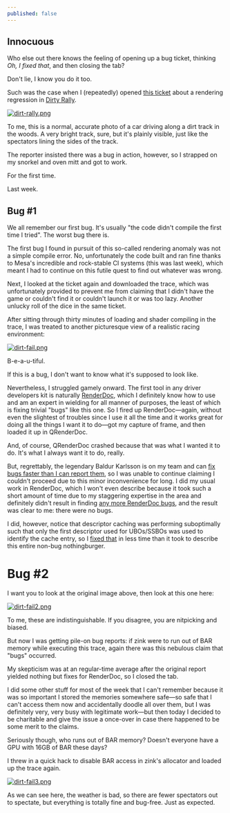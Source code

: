 ```yaml
---
published: false
---
```

## Innocuous

Who else out there knows the feeling of opening up a bug ticket, thinking *Oh, I fixed that*, and then closing the tab?

Don't lie, I know you do it too.

Such was the case when I (repeatedly) opened [this ticket](https://gitlab.freedesktop.org/mesa/mesa/-/issues/6618) about a rendering regression in [Dirty Rally](https://store.steampowered.com/app/310560/DiRT_Rally/).

[![dirt-rally.png](https://gitlab.freedesktop.org/mesa/mesa/uploads/69e06e2baee9ab63489fdec5c96554b8/Bildschirmfoto_vom_2022-05-31_23-56-24.png)](https://gitlab.freedesktop.org/mesa/mesa/uploads/69e06e2baee9ab63489fdec5c96554b8/Bildschirmfoto_vom_2022-05-31_23-56-24.png)

To me, this is a normal, accurate photo of a car driving along a dirt track in the woods. A very bright track, sure, but it's plainly visible, just like the spectators lining the sides of the track.

The reporter insisted there was a bug in action, however, so I strapped on my snorkel and oven mitt and got to work.

For the first time.

Last week.

## Bug #1

We all remember our first bug. It's usually "the code didn't compile the first time I tried". The worst bug there is.

The first bug I found in pursuit of this so-called rendering anomaly was not a simple compile error. No, unfortunately the code built and ran fine thanks to Mesa's incredible and rock-stable CI systems (this was last week), which meant I had to continue on this futile quest to find out whatever was wrong.

Next, I looked at the ticket again and downloaded the trace, which was unfortunately provided to prevent me from claiming that I didn't have the game or couldn't find it or couldn't launch it or was too lazy. Another unlucky roll of the dice in the same ticket.

After sitting through thirty minutes of loading and shader compiling in the trace, I was treated to another picturesque view of a realistic racing environment:

[![dirt-fail.png]({{site.url}}/assets/dirt-fail.png)]({{site.url}}/assets/dirt-fail.png)

B-e-a-u-tiful.

If this is a bug, I don't want to know what it's supposed to look like.

Nevertheless, I struggled gamely onward. The first tool in any driver developers kit is naturally [RenderDoc](https://renderdoc.org/), which I definitely know how to use and am an expert in wielding for all manner of purposes, the least of which is fixing trivial "bugs" like this one. So I fired up RenderDoc—again, without even the slightest of troubles since I use it all the time and it works great for doing all the things I want it to do—got my capture of frame, and then loaded it up in QRenderDoc.

And, of course, QRenderDoc crashed because that was what I wanted it to do. It's what I always want it to do, really.

But, regrettably, the legendary Baldur Karlsson is on my team and can [fix bugs faster than I can report them](https://github.com/baldurk/renderdoc/commit/dc7d79a50a09026f121fc8590f46e2416bb2a7ad), so I was unable to continue claiming I couldn't proceed due to this minor inconvenience for long. I did my usual work in RenderDoc, which I won't even describe because it took such a short amount of time due to my staggering expertise in the area and definitely didn't result in finding [any more RenderDoc bugs](https://github.com/baldurk/renderdoc/commit/7142bf16e0fad6501b9632e7d7abcbdf027a8e86), and the result was clear to me: there were no bugs.

I did, however, notice that descriptor caching was performing suboptimally such that only the first descriptor used for UBOs/SSBOs was used to identify the cache entry, so I [fixed that](https://gitlab.freedesktop.org/mesa/mesa/-/merge_requests/16927) in less time than it took to describe this entire non-bug nothingburger.

# Bug #2

I want you to look at the original image above, then look at this one here:

[![dirt-fail2.png]({{site.url}}/assets/dirt-fail2.png)]({{site.url}}/assets/dirt-fail2.png)

To me, these are indistinguishable. If you disagree, you are nitpicking and biased.

But now I was getting pile-on bug reports: if zink were to run out of BAR memory while executing this trace, again there was this nebulous claim that "bugs" occurred.

My skepticism was at an regular-time average after the original report yielded nothing but fixes for RenderDoc, so I closed the tab.

I did some other stuff for most of the week that I can't remember because it was so important I stored the memories somewhere safe—so safe that I can't access them now and accidentally doodle all over them, but I was definitely very, very busy with legitimate work—but then today I decided to be charitable and give the issue a once-over in case there happened to be some merit to the claims.

Seriously though, who runs out of BAR memory? Doesn't everyone have a GPU with 16GB of BAR these days?

I threw in a quick hack to disable BAR access in zink's allocator and loaded up the trace again.

[![dirt-fail3.png]({{site.url}}/assets/dirt-fail3.png)]({{site.url}}/assets/dirt-fail3.png)

As we can see here, the weather is bad, so there are fewer spectators out to spectate, but everything is totally fine and bug-free. Just as expected.
